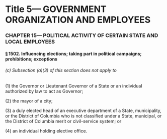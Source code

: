 
# Title 5— GOVERNMENT ORGANIZATION AND EMPLOYEES
### CHAPTER 15— POLITICAL ACTIVITY OF CERTAIN STATE AND LOCAL EMPLOYEES
#### § 1502. Influencing elections; taking part in political campaigns; prohibitions; exceptions
###### (c) Subsection (a)(3) of this section does not apply to

(1) the Governor or Lieutenant Governor of a State or an individual authorized by law to act as Governor;

(2) the mayor of a city;

(3) a duly elected head of an executive department of a State, municipality, or the District of Columbia who is not classified under a State, municipal, or the District of Columbia merit or civil-service system; or

(4) an individual holding elective office.
